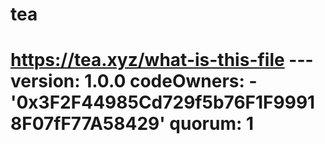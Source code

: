 # tea
# https://tea.xyz/what-is-this-file --- version: 1.0.0 codeOwners:   - '0x3F2F44985Cd729f5b76F1F99918F07fF77A58429' quorum: 1
